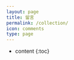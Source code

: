 ```yaml
---
layout: page
title: 留言
permalink: /collection/
icon: comments
type: page
---
```


* content
{:toc}

<script src="https://giscus.app/client.js"
        data-repo="luohuilong/giscus"
        data-repo-id="R_kgDOOxE7TA"
        data-category="Announcements"
        data-category-id="DIC_kwDOOxE7TM4Cqnxv"
        data-mapping="pathname"
        data-strict="1"
        data-reactions-enabled="0"
        data-emit-metadata="0"
        data-input-position="top"
        data-theme="preferred_color_scheme"
        data-lang="zh-CN"
        crossorigin="anonymous"
        async>
</script>
